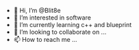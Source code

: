 - 👋 Hi, I’m @Blit8e
- 👀 I’m interested in software
- 🌱 I’m currently learning c++ and blueprint
- 💞️ I’m looking to collaborate on ...
- 📫 How to reach me ...

<!---
Blit8e/Blit8e is a ✨ special ✨ repository because its `README.md` (this file) appears on your GitHub profile.
You can click the Preview link to take a look at your changes.
--->
